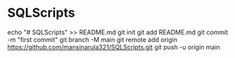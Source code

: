 # SQLScripts
echo "# SQLScripts" >> README.md
git init
git add README.md
git commit -m "first commit"
git branch -M main
git remote add origin https://github.com/mansinarula321/SQLScripts.git
git push -u origin main
